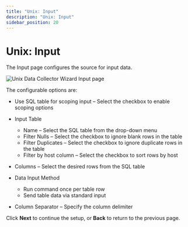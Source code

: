 ```yaml
---
title: "Unix: Input"
description: "Unix: Input"
sidebar_position: 20
---
```


# Unix: Input

The Input page configures the source for input data.

![Unix Data Collector Wizard Input page](/img/product_docs/accessanalyzer/11.6/admin/datacollector/unix/input.webp)

The configurable options are:

- Use SQL table for scoping input – Select the checkbox to enable scoping options
- Input Table

    - Name – Select the SQL table from the drop-down menu
    - Filter Nulls – Select the checkbox to ignore blank rows in the table
    - Filter Duplicates – Select the checkbox to ignore duplicate rows in the table
    - Filter by host column – Select the checkbox to sort rows by host

- Columns – Select the desired rows from the SQL table
- Data Input Method

    - Run command once per table row
    - Send table data via standard input

- Column Separator – Specify the column delimiter

Click **Next** to continue the setup, or **Back** to return to the previous page.
